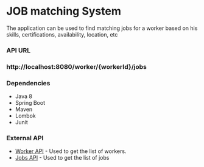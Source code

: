# JOB matching System
The application can be used to find matching jobs for a worker based on his skills, certifications, availability, location, etc

### API URL
### http://localhost:8080/worker/{workerId}/jobs

### Dependencies
* Java 8
* Spring Boot
* Maven
* Lombok
* Junit

### External API
* [Worker API](https://test.swipejobs.com/api/workers) - Used to get the list of workers.
* [Jobs API](https://test.swipejobs.com/api/jobs) - Used to get the list of jobs